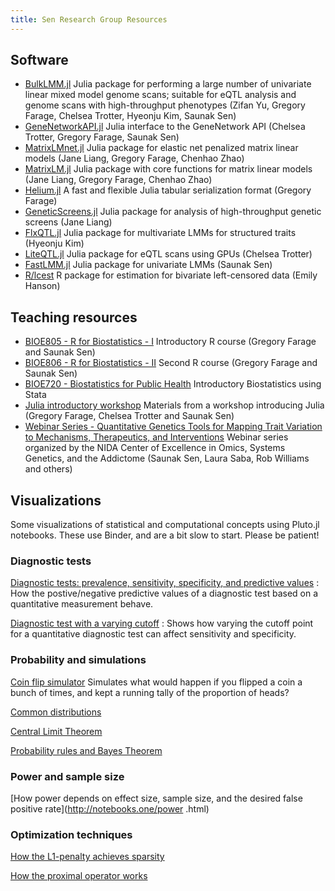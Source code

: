 ```yaml
---
title: Sen Research Group Resources
---
```


## Software
- [BulkLMM.jl](https://github.com/senresearch/BulkLMM.jl) Julia
  package for performing a large number of univariate linear mixed
  model genome scans; suitable for eQTL analysis and genome scans with
  high-throughput phenotypes (Zifan Yu, Gregory Farage, Chelsea
  Trotter, Hyeonju Kim, Saunak Sen)
- [GeneNetworkAPI.jl](https://github.com/senresearch/GeneNetworkAPI.jl)
  Julia interface to the GeneNetwork API (Chelsea Trotter, Gregory
  Farage, Saunak Sen)
- [MatrixLMnet.jl](https://github.com/senresearch/MatrixLMnet.jl)
  Julia package for elastic net penalized matrix linear models (Jane Liang,
  Gregory Farage, Chenhao Zhao)
- [MatrixLM.jl](https://github.com/senresearch/MatrixLM.jl) Julia
  package with core functions for matrix linear models (Jane Liang,
  Gregory Farage, Chenhao Zhao)
- [Helium.jl](https://github.com/senresearch/Helium.jl) A fast and
  flexible Julia tabular serialization format (Gregory Farage)
- [GeneticScreens.jl](https://github.com/senresearch/GeneticScreens.jl)
  Julia package for analysis of high-throughput genetic screens (Jane
  Liang)
- [FlxQTL.jl](https://github.com/senresearch/FlxQTL.jl) Julia package for
  multivariate LMMs for structured traits (Hyeonju Kim)
- [LiteQTL.jl](https://github.com/senresearch/LiteQTL.jl) Julia package
  for eQTL scans using GPUs (Chelsea Trotter)
- [FastLMM.jl](https://github.com/sens/FastLMM.jl) Julia package for
  univariate LMMs (Saunak Sen)
- [R/lcest](https://github.com/senresearch/lcest) R package for
  estimation for bivariate left-censored data (Emily Hanson)

## Teaching resources
- [BIOE805 - R for Biostatistics - I](https://senresearch.github.io/bioe805)
  Introductory R course (Gregory Farage and Saunak Sen)
- [BIOE806 - R for Biostatistics - II](https://senresearch.github.io/bioe806)
  Second R course (Gregory Farage and Saunak Sen)
- [BIOE720 - Biostatistics for Public Health](https://senresearch.github.io/bioe720)
  Introductory Biostatistics using Stata
- [Julia introductory workshop](https://github.com/senresearch/julia-intro-docs)
  Materials from a workshop introducing Julia (Gregory Farage, Chelsea
  Trotter and Saunak Sen)
- [Webinar Series - Quantitative Genetics Tools for Mapping Trait Variation to Mechanisms, Therapeutics, and Interventions](https://opar.io/training/osga-webinar-series-2020.html) Webinar series organized by the NIDA Center of Excellence in Omics, Systems Genetics, and the Addictome (Saunak Sen, Laura Saba, Rob Williams and others)

## Visualizations

Some visualizations of statistical and computational concepts using
Pluto.jl notebooks.  These use Binder, and are a bit slow to start.
Please be patient!

### Diagnostic tests

[Diagnostic tests: prevalence, sensitivity, specificity, and
predictive values](http://notebooks.one/disease-testing.html) 
:  How the postive/negative predictive values of a diagnostic test based on a quantitative measurement behave.

[Diagnostic test with a varying cutoff](http://notebooks.one/roc.html)
:  Shows how varying the cutoff point for a quantitative diagnostic
  test can affect sensitivity and specificity.

### Probability and simulations

[Coin flip simulator](http://notebooks.one/flips.html) Simulates what
would happen if you flipped a coin a bunch of times, and kept a
running tally of the proportion of heads?

[Common distributions](http://notebooks.one/distributions.html)

[Central Limit Theorem](http://notebooks.one/clt.html)

[Probability rules and Bayes Theorem](http://notebooks.one/bayes.html)

### Power and sample size

[How power depends on effect size, sample size, and the desired
false positive rate](http://notebooks.one/power .html)

### Optimization techniques

[How the L1-penalty achieves sparsity](http://notebooks.one/L1-penalty.html)

[How the proximal operator works](http://notebooks.one/prox.html)
  
